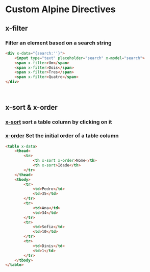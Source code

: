 # Custom Alpine Directives

## x-filter
### Filter an element based on a search string
```html
<div x-data="{search:''}">
    <input type="text" placeholder="search" x-model="search">
    <span x-filter>Um</span>
    <span x-filter>Dois</span>
    <span x-filter>Tres</span>
    <span x-filter>Quatro</span>
</div>
```
<br>

## x-sort & x-order
### <u>x-sort</u> sort a table column by clicking on it
### <u>x-order</u> Set the initial order of a table column
```html
<table x-data>
    <thead>
        <tr>
            <th x-sort x-order>Nome</th>
            <th x-sort>Idade</th>
        </tr>
    </thead>
    <tbody>
        <tr>
            <td>Pedro</td>
            <td>35</td>
        </tr>
        <tr>
            <td>Ana</td>
            <td>34</td>
        </tr>
        <tr>
            <td>Sofia</td>
            <td>10</td>
        </tr>
        <tr>
            <td>Dinis</td>
            <td>1</td>
        </tr>
    </tbody>
</table>
```